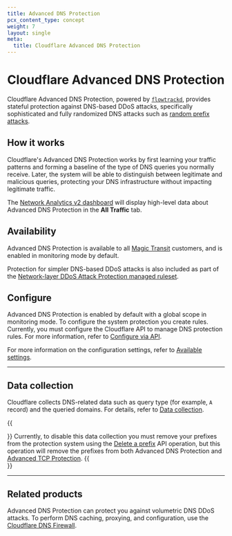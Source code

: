 ```yaml
---
title: Advanced DNS Protection
pcx_content_type: concept
weight: 7
layout: single
meta:
  title: Cloudflare Advanced DNS Protection
---
```


# Cloudflare Advanced DNS Protection

Cloudflare Advanced DNS Protection, powered by [`flowtrackd`](https://blog.cloudflare.com/announcing-flowtrackd/), provides stateful protection against DNS-based DDoS attacks, specifically sophisticated and fully randomized DNS attacks such as [random prefix attacks](/dns/dns-firewall/random-prefix-attacks/about/).

## How it works

Cloudflare's Advanced DNS Protection works by first learning your traffic patterns and forming a baseline of the type of DNS queries you normally receive. Later, the system will be able to distinguish between legitimate and malicious queries, protecting your DNS infrastructure without impacting legitimate traffic.

The [Network Analytics v2 dashboard](/analytics/network-analytics/) will display high-level data about Advanced DNS Protection in the **All Traffic** tab.

## Availability

Advanced DNS Protection is available to all [Magic Transit](/magic-transit/) customers, and is enabled in monitoring mode by default.

Protection for simpler DNS-based DDoS attacks is also included as part of the [Network-layer DDoS Attack Protection managed ruleset](/ddos-protection/managed-rulesets/network/).

## Configure

Advanced DNS Protection is enabled by default with a global scope in monitoring mode. To configure the system protection you create rules. Currently, you must configure the Cloudflare API to manage DNS protection rules. For more information, refer to [Configure via API](/ddos-protection/dns-protection/api/).

For more information on the configuration settings, refer to [Available settings](/ddos-protection/dns-protection/settings/).

---

## Data collection

Cloudflare collects DNS-related data such as query type (for example, `A` record) and the queried domains. For details, refer to [Data collection](/analytics/network-analytics/reference/data-collection/).

{{<Aside type="warning">}}
Currently, to disable this data collection you must remove your prefixes from the protection system using the [Delete a prefix](/ddos-protection/tcp-protection/api/#prefix-operations) API operation, but this operation will remove the prefixes from both Advanced DNS Protection and [Advanced TCP Protection](/ddos-protection/tcp-protection/).
{{</Aside>}}

---

## Related products

Advanced DNS Protection can protect you against volumetric DNS DDoS attacks. To perform DNS caching, proxying, and configuration, use the [Cloudflare DNS Firewall](/dns/dns-firewall/).
